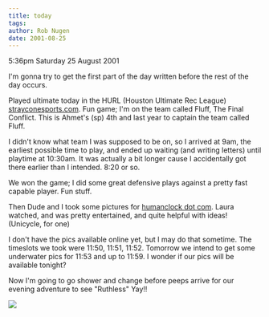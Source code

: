 ```yaml
---
title: today
tags: 
author: Rob Nugen
date: 2001-08-25
---
```


<p class=date>5:36pm Saturday 25 August 2001</p>

<p>I'm gonna try to get the first part of the day
written before the rest of the day occurs.</p>

<p>Played ultimate today in the HURL (Houston Ultimate
Rec League) <a
href="http://www.strayconesports.com">strayconesports.com</a>.
 Fun game; I'm on the team called Fluff, The Final
Conflict.  This is Ahmet's (sp) 4th and last year to
captain the team called Fluff.</p>

<p>I didn't know what team I was supposed to be on, so
I arrived at 9am, the earliest possible time to play,
and ended up waiting (and writing letters) until
playtime at 10:30am.  It was actually a bit longer
cause I accidentally got there earlier than I
intended.  8:20 or so.</p>

<p>We won the game; I did some great defensive plays
against a pretty fast capable player. Fun stuff.</p>

<p>Then Dude and I took some pictures for <a
href="http://www.humanclock.com">humanclock dot
com</a>.  Laura watched, and was pretty entertained,
and quite helpful with ideas!  (Unicycle, for one)</p>

<p>I don't have the pics available online yet, but I
may do that sometime.  The timeslots we took were
11:50, 11:51, 11:52.  Tomorrow we intend to get some
underwater pics for 11:53 and up to 11:59.  I wonder
if our pics will be available tonight?</p>

<p>Now I'm going to go shower and change before peeps
arrive for our evening adventure to see "Ruthless" 
Yay!!</p>

<p><img src="/images/rob/wL-ROB.gif"/></p>

